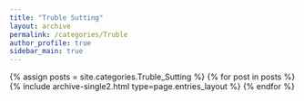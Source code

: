 ```yaml
---
title: "Truble Sutting"
layout: archive
permalink: /categories/Truble
author_profile: true
sidebar_main: true
---
```



{% assign posts = site.categories.Truble_Sutting %}
{% for post in posts %} {% include archive-single2.html type=page.entries_layout %} {% endfor %}